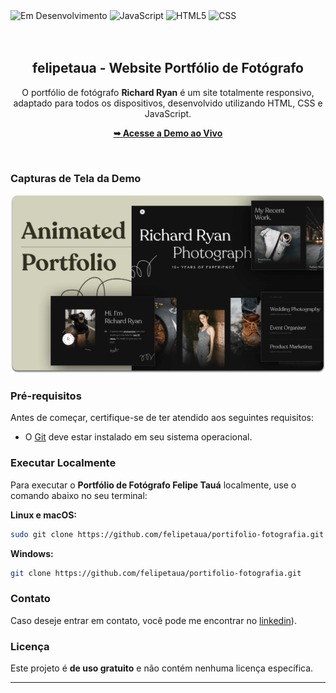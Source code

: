 <div style="display: inline; gap: 5px;">

<img alt="Em Desenvolvimento" src="https://img.shields.io/badge/Em%20Desenvolvimento-FFA500?style=for-the-badge&logo=github&logoColor=white">
<img alt="JavaScript" src="https://img.shields.io/badge/JavaScript-323330?style=for-the-badge&logo=javascript&logoColor=F7DF1E">
<img alt="HTML5" src="https://img.shields.io/badge/HTML5-E34F26?style=for-the-badge&logo=html5&logoColor=white">
<img alt="CSS" src="https://img.shields.io/badge/CSS3-1572B6?style=for-the-badge&logo=css3&logoColor=white">

<div/>

<div align="center">

<br />
<br />

<h2 align="center"> felipetaua - Website Portfólio de Fotógrafo</h2>

O portfólio de fotógrafo **Richard Ryan** é um site totalmente responsivo, <br />adaptado para todos os dispositivos, desenvolvido utilizando HTML, CSS e JavaScript.

<a href="https://felipetaua.github.io/portifolio-fotografia/"><strong>➥ Acesse a Demo ao Vivo</strong></a>

</div>

<br />

### Capturas de Tela da Demo

![Demo Desktop Felipe Tauá](./assets/images/desktop.png "Demo Desktop")

### Pré-requisitos

Antes de começar, certifique-se de ter atendido aos seguintes requisitos:

* O [Git](https://git-scm.com/downloads "Baixar Git") deve estar instalado em seu sistema operacional.

### Executar Localmente

Para executar o **Portfólio de Fotógrafo Felipe Tauá** localmente, use o comando abaixo no seu terminal:

**Linux e macOS:**

```bash
sudo git clone https://github.com/felipetaua/portifolio-fotografia.git
```

**Windows:**

```bash
git clone https://github.com/felipetaua/portifolio-fotografia.git
```

### Contato

Caso deseje entrar em contato, você pode me encontrar no [linkedin](https://www.linkedin.com/in/felipetaua/)).

### Licença

Este projeto é **de uso gratuito** e não contém nenhuma licença específica.

---

